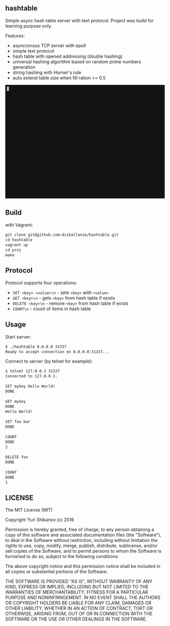 hashtable
---------

Simple async hash table server with text protocol. Project was build for learning purpose only.

Features:

- asyncronous TCP server with epoll
- simple text protocol
- hash table with opened addressing (double hashing)
- universal hashing algorithm based on random prime numbers generation
- string hashing with Horner's rule
- auto extend table size when fill ration >= 0.5

![usage example](usage.gif)

## Build

with Vagrant:

```
git clone git@github.com:dizballanze/hashtable.git
cd hashtable
vagrant up
cd proj
make
```

## Protocol

Protocol supports four operations:

- `SET <key> <value>\n` - sets `<key>` with `<value>`
- `GET <key>\n` - gets `<key>` from hash table if exists
- `DELETE <key>\n` - remove `<key>` from hash table if exists
- `COUNT\n` - count of items in hash table

## Usage

Start server:

```
$ ./hashtable 0.0.0.0 31337
Ready to accept connection on 0.0.0.0:31337...
```

Connect to server (by telnet for example):

```
$ telnet 127.0.0.1 31337
Connected to 127.0.0.1.

SET mykey Hello World!
DONE

GET mykey
DONE
Hello World!

SET foo bar
DONE

COUNT
DONE
2

DELETE foo
DONE

COUNT
DONE
1
```

## LICENSE

The MIT License (MIT)

Copyright Yuri Shikanov (c) 2016 

Permission is hereby granted, free of charge, to any person obtaining a copy
of this software and associated documentation files (the "Software"), to deal
in the Software without restriction, including without limitation the rights
to use, copy, modify, merge, publish, distribute, sublicense, and/or sell
copies of the Software, and to permit persons to whom the Software is
furnished to do so, subject to the following conditions:

The above copyright notice and this permission notice shall be included in all
copies or substantial portions of the Software.

THE SOFTWARE IS PROVIDED "AS IS", WITHOUT WARRANTY OF ANY KIND, EXPRESS OR
IMPLIED, INCLUDING BUT NOT LIMITED TO THE WARRANTIES OF MERCHANTABILITY,
FITNESS FOR A PARTICULAR PURPOSE AND NONINFRINGEMENT. IN NO EVENT SHALL THE
AUTHORS OR COPYRIGHT HOLDERS BE LIABLE FOR ANY CLAIM, DAMAGES OR OTHER
LIABILITY, WHETHER IN AN ACTION OF CONTRACT, TORT OR OTHERWISE, ARISING FROM,
OUT OF OR IN CONNECTION WITH THE SOFTWARE OR THE USE OR OTHER DEALINGS IN THE
SOFTWARE.
